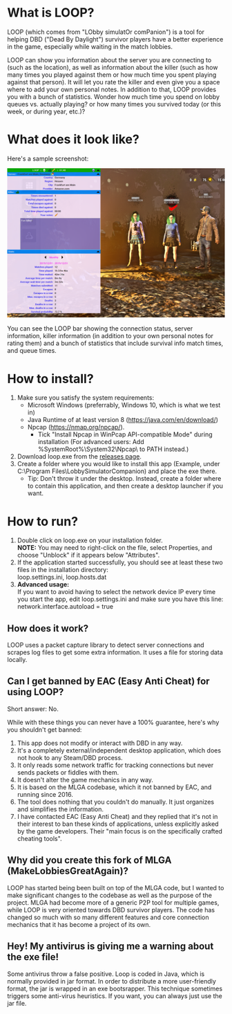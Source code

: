 # What is LOOP?

LOOP (which comes from "LObby simulatOr comPanion") is a tool for helping DBD ("Dead By Daylight") survivor players have a better experience in the game,
especially while waiting in the match lobbies.

LOOP can show you information about the server you are connecting to (such as the location), 
as well as information about the killer (such as how many times you played against them or how much time you spent 
playing against that person). It will let you rate the killer and even give you a space
where to add your own personal notes.
In addition to that, LOOP provides you with a bunch of statistics. Wonder how much time you spend on lobby queues vs. 
actually playing? or how many times you survived today (or this week, or during year, etc.)? 


# What does it look like?
Here's a sample screenshot:

![](docs/images/lobby_sample.png)

You can see the LOOP bar showing the connection status, server information, killer information (in addition to your
own personal notes for rating them) and a bunch of statistics that include survival info match times, and queue times. 


# How to install?
1. Make sure you satisfy the system requirements:
    * Microsoft Windows (preferrably, Windows 10, which is what we test in)
    * Java Runtime of at least version 8 (https://java.com/en/download/)
    * Npcap (https://nmap.org/npcap/).
      * Tick "Install Npcap in WinPcap API-compatible Mode" during installation 
        (For advanced users: Add %SystemRoot%\System32\Npcap\ to PATH instead.)
1. Download loop.exe from the [releases page](https://github.com/nickyramone/LobbySimulatorCompanion/releases).
1. Create a folder where you would like to install this app (Example, under C:\Program Files\LobbySimulatorCompanion) 
   and place the exe there.
   * Tip: Don't throw it under the desktop. Instead, create a folder where to contain this application, and then create
          a desktop launcher if you want.


# How to run?
1. Double click on loop.exe on your installation folder.\
  **NOTE:** You may need to right-click on the file, select Properties, and choose "Unblock" if it appears below "Attributes".
1. If the application started successfully, you should see at least these two files in the installation directory:\
   loop.settings.ini, loop.hosts.dat
1. **Advanced usage:**\
   If you want to avoid having to select the network device IP every time you start the app, edit loop.settings.ini and make sure you have this line: network.interface.autoload = true



## How does it work?
LOOP uses a packet capture library to detect server connections and scrapes log files to get some extra information. 
It uses a file for storing data locally.


## Can I get banned by EAC (Easy Anti Cheat) for using LOOP?
Short answer: No.


While with these things you can never have a 100% guarantee, here's why you shouldn't get banned:
1) This app does not modify or interact with DBD in any way.
2) It's a completely external/independent desktop application, which does not hook to any Steam/DBD process.
3) It only reads some network traffic for tracking connections but never sends packets or fiddles with them.
4) It doesn't alter the game mechanics in any way.
5) It is based on the MLGA codebase, which it not banned by EAC, and running since 2016.
6) The tool does nothing that you couldn't do manually. It just organizes and simplifies the information.
7) I have contacted EAC (Easy Anti Cheat) and they replied that it's not in their interest to ban these kinds of applications,
   unless explicitly asked by the game developers. Their "main focus is on the specifically crafted cheating tools".


## Why did you create this fork of MLGA (MakeLobbiesGreatAgain)?
LOOP has started being been built on top of the MLGA code, but I wanted to make significant changes to the codebase as well as the purpose of the project.
MLGA had become more of a generic P2P tool for multiple games, while LOOP is very oriented towards DBD survivor players.
The code has changed so much with so many different features and core connection mechanics that it has become a project of its own.


## Hey! My antivirus is giving me a warning about the exe file!
Some antivirus throw a false positive. Loop is coded in Java, which is normally provided in jar format.
In order to distribute a more user-friendly format, the jar is wrapped in an exe bootsrapper.
This technique sometimes triggers some anti-virus heuristics.
If you want, you can always just use the jar file.

